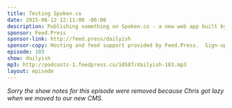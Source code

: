 ```yaml
---
title: Testing Spoken.co
date: 2015-06-12 12:11:00 -06:00
description: Publishing something on Spoken.co - a new web app built by some of the folks behind Authentic Jobs.
sponsor: Feed.Press
sponsor-link: http://feed.press/dailyish
sponsor-copy: Hosting and feed support provided by Feed.Press.  Sign-up today and try FeedPress on a 14 day trial (no contracts or commitments). Use promo code "dailyish" during checkout to get 10% off your first year.
episode: 103
show: dailyish
mp3: http://podcasts-1.feedpress.co/10587/dailyish-103.mp3
layout: episode
---
```


<em>Sorry the show notes for this episode were removed because Chris got lazy when we moved to our new CMS</em>.
